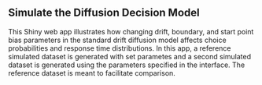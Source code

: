 ## Simulate the Diffusion Decision Model

This Shiny web app illustrates how changing drift, boundary, and start point bias parameters in the 
standard drift diffusion model affects choice probabilities and response time distributions. In this app,
a reference simulated dataset is generated with set parametes and a second simulated dataset 
is generated using the parameters specified in the interface. The reference dataset is meant to facilitate comparison. 

